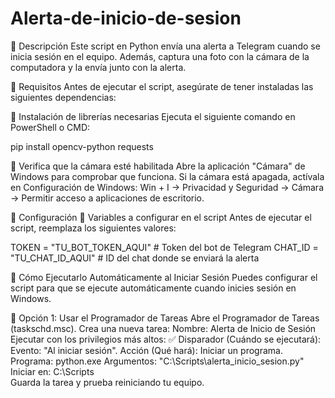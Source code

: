 # Alerta-de-inicio-de-sesion

📌 Descripción
Este script en Python envía una alerta a Telegram cuando se inicia sesión en el equipo. Además, captura una foto con la cámara de la computadora y la envía junto con la alerta.

📌 Requisitos
Antes de ejecutar el script, asegúrate de tener instaladas las siguientes dependencias:

🔹 Instalación de librerías necesarias
Ejecuta el siguiente comando en PowerShell o CMD:

pip install opencv-python requests

🔹 Verifica que la cámara esté habilitada
Abre la aplicación "Cámara" de Windows para comprobar que funciona.
Si la cámara está apagada, actívala en Configuración de Windows:
Win + I → Privacidad y Seguridad → Cámara → Permitir acceso a aplicaciones de escritorio.

📌 Configuración
🔹 Variables a configurar en el script
Antes de ejecutar el script, reemplaza los siguientes valores:

TOKEN = "TU_BOT_TOKEN_AQUI"  # Token del bot de Telegram
CHAT_ID = "TU_CHAT_ID_AQUI"  # ID del chat donde se enviará la alerta

📌 Cómo Ejecutarlo Automáticamente al Iniciar Sesión
Puedes configurar el script para que se ejecute automáticamente cuando inicies sesión en Windows.

🔹 Opción 1: Usar el Programador de Tareas
Abre el Programador de Tareas (taskschd.msc).
Crea una nueva tarea:
Nombre: Alerta de Inicio de Sesión
Ejecutar con los privilegios más altos: ✅
Disparador (Cuándo se ejecutará):
Evento: "Al iniciar sesión".
Acción (Qué hará):
Iniciar un programa.
Programa: python.exe
Argumentos: "C:\Scripts\alerta_inicio_sesion.py"
Iniciar en: C:\Scripts\
Guarda la tarea y prueba reiniciando tu equipo.

